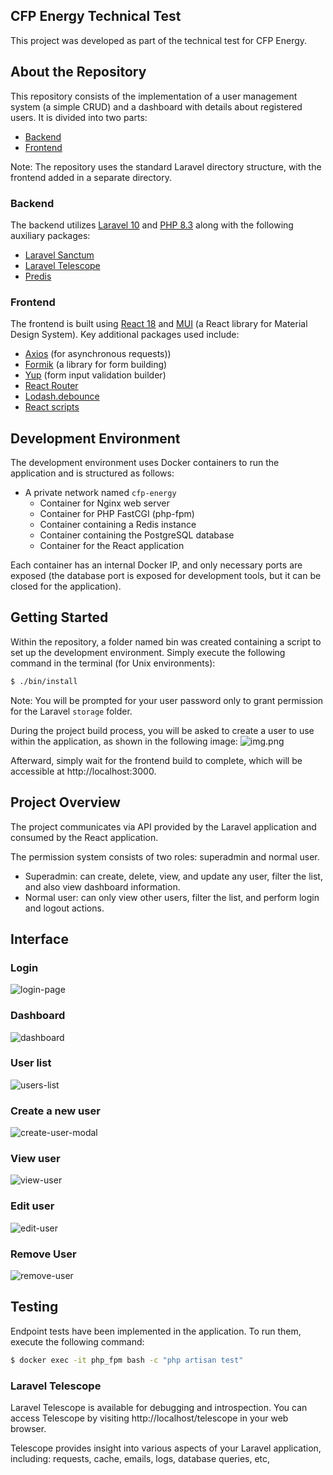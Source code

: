 ## CFP Energy Technical Test

This project was developed as part of the technical test for CFP Energy.

## About the Repository

This repository consists of the implementation of a user management system (a simple CRUD) and a dashboard with details about registered users. It is divided into two parts:

- [Backend](https://github.com/marcioal1991/user-manager/tree/main/app)
- [Frontend](https://github.com/marcioal1991/user-manager/tree/main/frontend-app)

Note: The repository uses the standard Laravel directory structure, with the frontend added in a separate directory.

### Backend
The backend utilizes [Laravel 10](https://laravel.com/docs/10.x/installation) and [PHP 8.3](https://www.php.net/releases/8.3/en.php) along with the following auxiliary packages:
 - [Laravel Sanctum](https://laravel.com/docs/10.x/sanctum)
 - [Laravel Telescope](https://laravel.com/docs/10.x/telescope) 
 - [Predis](https://github.com/predis/predis)

### Frontend
The frontend is built using [React 18](https://react.dev/)  and [MUI](https://mui.com/) (a React library for Material Design System). Key additional packages used include:

 - [Axios](https://axios-http.com/) (for asynchronous requests))
 - [Formik](https://formik.org/) (a library for form building)
 - [Yup](https://www.npmjs.com/package/yup) (form input validation builder)
 - [React Router](https://reactrouter.com/en/main)
 - [Lodash.debounce](https://lodash.com/docs#debounce)
 - [React scripts](https://www.npmjs.com/package/react-scripts)


## Development Environment

The development environment uses Docker containers to run the application and is structured as follows:
- A private network named  ```cfp-energy```
  - Container for Nginx web server
  - Container for PHP FastCGI (php-fpm)
  - Container containing a Redis instance
  - Container containing the PostgreSQL database
  - Container for the React application

Each container has an internal Docker IP, and only necessary ports are exposed (the database port is exposed for development tools, but it can be closed for the application).

## Getting Started
Within the repository, a folder named bin was created containing a script to set up the development environment. Simply execute the following command in the terminal (for Unix environments):
```bash
$ ./bin/install
```
Note: You will be prompted for your user password only to grant permission for the Laravel ```storage``` folder.

During the project build process, you will be asked to create a user to use within the application, as shown in the following image:
![img.png](docs/create-an-user.png)

Afterward, simply wait for the frontend build to complete, which will be accessible at http://localhost:3000.

## Project Overview
The project communicates via API provided by the Laravel application and consumed by the React application.

The permission system consists of two roles: superadmin and normal user.
- Superadmin: can create, delete, view, and update any user, filter the list, and also view dashboard information.
- Normal user: can only view other users, filter the list, and perform login and logout actions.

## Interface
### Login
![login-page](docs/login-page.png)
### Dashboard
![dashboard](docs/dashboard.png)
### User list
![users-list](docs/users-list.png)
### Create a new user
![create-user-modal](docs/create-user-modal.png)
### View user
![view-user](docs/view-user.png)
### Edit user
![edit-user](docs/edit-user.png)
### Remove User
![remove-user](docs/remove-user.png)

## Testing
Endpoint tests have been implemented in the application. To run them, execute the following command:
```bash 
$ docker exec -it php_fpm bash -c "php artisan test"
```

### Laravel Telescope
Laravel Telescope is available for debugging and introspection. You can access Telescope by visiting http://localhost/telescope in your web browser.

Telescope provides insight into various aspects of your Laravel application, including:
requests, cache, emails, logs, database queries, etc, 
